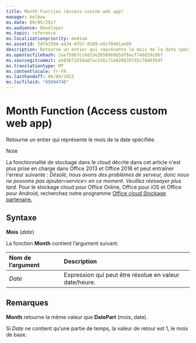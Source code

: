 ```yaml
---
title: Month Function (Access custom web app)
manager: kelbow
ms.date: 09/05/2017
ms.audience: Developer
ms.topic: reference
ms.localizationpriority: medium
ms.assetid: 5df43594-a434-4fb7-8109-e5cf0401ae09
description: Retourne un entier qui représente le mois de la date spécifiée.
ms.openlocfilehash: 2aef5867cc6d33e3b589b0b5df8acf74dd39c66f
ms.sourcegitcommit: eb83b72d14a07ac316c71e8208397d1c7046f6df
ms.translationtype: MT
ms.contentlocale: fr-FR
ms.lasthandoff: 06/04/2022
ms.locfileid: "65894746"
---
```

# <a name="month-function-access-custom-web-app"></a>Month Function (Access custom web app)

Retourne un entier qui représente le mois de la date spécifiée.
  
> [!NOTE]
> La fonctionnalité de stockage dans le cloud décrite dans cet article n'est plus prise en charge dans Office 2013 et Office 2016 et peut entraîner l'erreur suivante : *Désolé, nous avons des problèmes de serveur, donc nous ne pouvons pas ajouter\<service\> en ce moment. Veuillez réessayer plus tard.*
> Pour le stockage cloud pour Office Online, Office pour iOS et Office pour Android, recherchez notre programme [Office cloud Stockage partenaire.](/microsoft-365/cloud-storage-partner-program/)
  
## <a name="syntax"></a>Syntaxe

**Mois** (*date*)
  
La fonction **Month** contient l’argument suivant.
  
|**Nom de l’argument**|**Description**|
|:-----|:-----|
| *Date*  <br/> |Expression qui peut être résolue en valeur date/heure. |

## <a name="remarks"></a>Remarques

**Month** retourne la même valeur que **DatePart** (mois, date).
  
Si *Date*  ne contient qu’une partie de temps, la valeur de retour est 1, le mois de base.
  